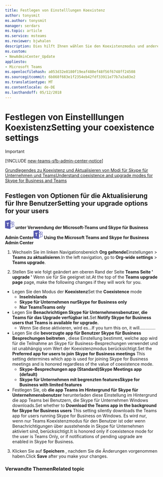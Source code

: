 ```yaml
---
title: Festlegen von Einstelllungen Koexistenz
author: tonysmit
ms.author: tonysmit
manager: serdars
ms.topic: article
ms.service: msteams
ms.reviewer: bjwhalen
description: Dies hilft Ihnen wählen Sie den Koexistenzmodus und andere Einstellungen Koexistenz festgelegt.
ms.custom:
- NewAdminCenter_Update
appliesto:
- Microsoft Teams
ms.openlocfilehash: a053d32e8180f19eaf480ef48f56f6748ff24508
ms.sourcegitcommit: 6b868f683e1f2354eb42fdf33911e77b7a3a83e2
ms.translationtype: MT
ms.contentlocale: de-DE
ms.lasthandoff: 05/12/2018
---
```

# <a name="setting-your-coexistence-settings"></a><span data-ttu-id="23452-103">Festlegen von Einstelllungen Koexistenz</span><span class="sxs-lookup"><span data-stu-id="23452-103">Setting your coexistence settings</span></span>


> [!IMPORTANT]
> [!INCLUDE [new-teams-sfb-admin-center-notice](includes/new-teams-sfb-admin-center-notice.md)]

<Intro text here>

[<span data-ttu-id="23452-104">Grundlegendes zu Koexistenz und Aktualisieren von Modi für Skype für Unternehmen und Teams</span><span class="sxs-lookup"><span data-stu-id="23452-104">Understand coexistence and upgrade modes for Skype for Business and Teams</span></span>](upgrade-and-coexistence-of-skypeforbusiness-and-teams.md)

## <a name="setting-your-upgrade-options-for-your-users"></a><span data-ttu-id="23452-105">Festlegen von Optionen für die Aktualisierung für Ihre Benutzer</span><span class="sxs-lookup"><span data-stu-id="23452-105">Setting your upgrade options for your users</span></span>

<span data-ttu-id="23452-106">![Teams-Logo-30x30.png](media/teams-logo-30x30.png) **unter Verwendung der Microsoft-Teams und Skype für Business Admin Center**</span><span class="sxs-lookup"><span data-stu-id="23452-106">![teams-logo-30x30.png](media/teams-logo-30x30.png) **Using the Microsoft Teams and Skype for Business Admin Center**</span></span>

1. <span data-ttu-id="23452-107">Wechseln Sie im linken Navigationsbereich **Org geltende**Einstellungen > **Teams zu aktualisieren**.</span><span class="sxs-lookup"><span data-stu-id="23452-107">In the left navigation, go to **Org-wide settings** > **Teams upgrade**.</span></span> 

2. <span data-ttu-id="23452-108">Stellen Sie wie folgt geändert am oberen Rand der Seite **Teams Seite ' upgrade '** Wenn sie für Sie geeignet ist.</span><span class="sxs-lookup"><span data-stu-id="23452-108">At the top of the **Teams upgrade page** page, make the following changes if they will work for you.</span></span>
- <span data-ttu-id="23452-109">Legen Sie den Modus der **Koexistenz**</span><span class="sxs-lookup"><span data-stu-id="23452-109">Set the **Coexistence** mode</span></span>
    - <span data-ttu-id="23452-110">**Inseln**</span><span class="sxs-lookup"><span data-stu-id="23452-110">**Islands**</span></span>
    - <span data-ttu-id="23452-111">**Skype für Unternehmen nur**</span><span class="sxs-lookup"><span data-stu-id="23452-111">**Skype for Business only**</span></span>
    - <span data-ttu-id="23452-112">**Nur Teams**</span><span class="sxs-lookup"><span data-stu-id="23452-112">**Teams only**</span></span>
- <span data-ttu-id="23452-113">Legen Sie **Benachrichtigen Skype für Unternehmensbenutzer, die Teams für das Upgrade verfügbar ist.**</span><span class="sxs-lookup"><span data-stu-id="23452-113">Set **Notify Skype for Business users that Teams is available for upgrade.**</span></span>
    - <span data-ttu-id="23452-114">Wenn Sie diese aktivieren, wird es...</span><span class="sxs-lookup"><span data-stu-id="23452-114">If you turn this on, it will.............</span></span>
- <span data-ttu-id="23452-115">Legen Sie die **bevorzugte app für Benutzer Skype für Business Besprechungen beitreten** , diese Einstellung bestimmt, welche app wird für die Teilnahme an Skype für Business-Besprechungen verwendet und ist unabhängig vom Wert der Koexistenzmodus berücksichtigt.</span><span class="sxs-lookup"><span data-stu-id="23452-115">Set the **Preferred app for users to join Skype for Business meetings**  This setting determines which app is used for joining Skype for Business meetings and is honored regardless of the value of coexistence mode.</span></span>
    - <span data-ttu-id="23452-116">**Skype-Besprechungen app (Standard)**</span><span class="sxs-lookup"><span data-stu-id="23452-116">**Skype Meetings app (default)**</span></span>
    - <span data-ttu-id="23452-117">**Skype für Unternehmen mit begrenzten features**</span><span class="sxs-lookup"><span data-stu-id="23452-117">**Skype for Business with limited features**</span></span>
- <span data-ttu-id="23452-118">Festlegen Sie, ob **die app Teams im Hintergrund für Skype für Unternehmensbenutzer** herunterladen diese Einstellung im Hintergrund die app Teams bei Benutzern, die Skype für Unternehmen Windows downloads.</span><span class="sxs-lookup"><span data-stu-id="23452-118">Set whether to **Download the Teams app in the background for Skype for Business users**  This setting silently downloads the Teams app for users running Skype for Business on Windows.</span></span> <span data-ttu-id="23452-119">Es wird nur, wenn nur Teams Koexistenzmodus für den Benutzer ist oder wenn Benachrichtigungen über ausstehende in Skype für Unternehmen aktiviert sind, berücksichtigt.</span><span class="sxs-lookup"><span data-stu-id="23452-119">It is honored only if coexistence mode for the user is Teams Only, or if notifications of pending upgrade are enabled in Skype for Business.</span></span>
3. <span data-ttu-id="23452-120">Klicken Sie auf **Speichern** , nachdem Sie die Änderungen vorgenommen haben.</span><span class="sxs-lookup"><span data-stu-id="23452-120">Click **Save** after you make your changes.</span></span>


### <a name="related-topic"></a><span data-ttu-id="23452-121">Verwandte Themen</span><span class="sxs-lookup"><span data-stu-id="23452-121">Related topic</span></span>
